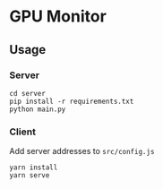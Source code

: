 # GPU Monitor



## Usage

### Server

```
cd server
pip install -r requirements.txt
python main.py
```

### Client

Add server addresses to `src/config.js`

```
yarn install
yarn serve
```